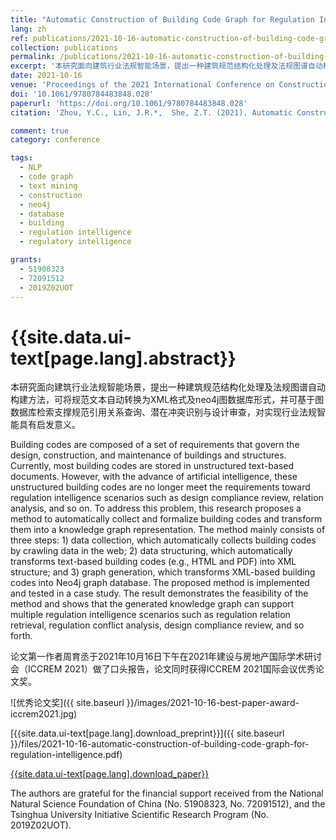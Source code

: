 ```yaml
---
title: "Automatic Construction of Building Code Graph for Regulation Intelligence"
lang: zh
ref: publications/2021-10-16-automatic-construction-of-building-code-graph-for-regulation-intelligence
collection: publications
permalink: /publications/2021-10-16-automatic-construction-of-building-code-graph-for-regulation-intelligence
excerpt: '本研究面向建筑行业法规智能场景，提出一种建筑规范结构化处理及法规图谱自动构建方法，可将规范文本自动转换为XML格式及neo4j图数据库形式，并可基于图数据库检索支撑规范引用关系查询、潜在冲突识别与设计审查，对实现行业法规智能具有启发意义'
date: 2021-10-16
venue: 'Proceedings of the 2021 International Conference on Construction and Real Estate Management (ICCREM 2021)'
doi: '10.1061/9780784483848.028'
paperurl: 'https://doi.org/10.1061/9780784483848.028'
citation: 'Zhou, Y.C., Lin, J.R.*,  She, Z.T. (2021). Automatic Construction of Building Code Graph for Regulation Intelligence. <i>Proceedings of the 2021 International Conference on Construction and Real Estate Management (ICCREM 2021)</i>, 248-254. Beijing, China.'

comment: true
category: conference

tags: 
  - NLP
  - code graph
  - text mining
  - construction
  - neo4j
  - database
  - building
  - regulation intelligence
  - regulatory intelligence

grants:
  - 51908323
  - 72091512
  - 2019Z02UOT
---
```



{{site.data.ui-text[page.lang].abstract}}
====

本研究面向建筑行业法规智能场景，提出一种建筑规范结构化处理及法规图谱自动构建方法，可将规范文本自动转换为XML格式及neo4j图数据库形式，并可基于图数据库检索支撑规范引用关系查询、潜在冲突识别与设计审查，对实现行业法规智能具有启发意义。

Building codes are composed of a set of requirements that govern the design, construction, and maintenance of buildings and structures. Currently, most building codes are stored in unstructured text-based documents. However, with the advance of artificial intelligence, these unstructured building codes are no longer meet the requirements toward regulation intelligence scenarios such as design compliance review, relation analysis, and so on. To address this problem, this research proposes a method to automatically collect and formalize building codes and transform them into a knowledge graph representation. The method mainly consists of three steps: 1) data collection, which automatically collects building codes by crawling data in the web; 2) data structuring, which automatically transforms text-based building codes (e.g., HTML and PDF) into XML structure; and 3) graph generation, which transforms XML-based building codes into Neo4j graph database. The proposed method is implemented and tested in a case study. The result demonstrates the feasibility of the method and shows that the generated knowledge graph can support multiple regulation intelligence scenarios such as regulation relation retrieval, regulation conflict analysis, design compliance review, and so forth. 

论文第一作者周育丞于2021年10月16日下午在2021年建设与房地产国际学术研讨会（ICCREM 2021）做了口头报告，论文同时获得ICCREM 2021国际会议优秀论文奖。

![优秀论文奖]({{ site.baseurl }}/images/2021-10-16-best-paper-award-iccrem2021.jpg)

[{{site.data.ui-text[page.lang].download_preprint}}]({{ site.baseurl }}/files/2021-10-16-automatic-construction-of-building-code-graph-for-regulation-intelligence.pdf)

[{{site.data.ui-text[page.lang].download_paper}}]({{page.paperurl}})

The authors are grateful for the financial support received from the National Natural Science Foundation of China (No. 51908323, No. 72091512), and the Tsinghua University Initiative Scientific Research Program (No. 2019Z02UOT). 